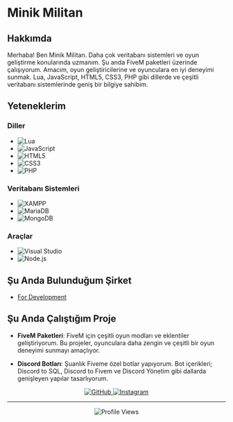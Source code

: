 # Minik Militan

## Hakkımda
Merhaba! Ben Minik Militan. Daha çok veritabanı sistemleri ve oyun geliştirme konularında uzmanım. Şu anda FiveM paketleri üzerinde çalışıyorum. Amacım, oyun geliştiricilerine ve oyunculara en iyi deneyimi sunmak. Lua, JavaScript, HTML5, CSS3, PHP gibi dillerde ve çeşitli veritabanı sistemlerinde geniş bir bilgiye sahibim.

## Yeteneklerim
### Diller
- ![Lua](https://img.shields.io/badge/Lua-2C2D72?style=for-the-badge&logo=lua&logoColor=white)
- ![JavaScript](https://img.shields.io/badge/JavaScript-F7DF1E?style=for-the-badge&logo=javascript&logoColor=black)
- ![HTML5](https://img.shields.io/badge/HTML5-E34F26?style=for-the-badge&logo=html5&logoColor=white)
- ![CSS3](https://img.shields.io/badge/CSS3-1572B6?style=for-the-badge&logo=css3&logoColor=white)
- ![PHP](https://img.shields.io/badge/PHP-777BB4?style=for-the-badge&logo=php&logoColor=white)

### Veritabanı Sistemleri
- ![XAMPP](https://img.shields.io/badge/XAMPP-FB7A24?style=for-the-badge&logo=xampp&logoColor=white)
- ![MariaDB](https://img.shields.io/badge/MariaDB-003545?style=for-the-badge&logo=mariadb&logoColor=white)
- ![MongoDB](https://img.shields.io/badge/MongoDB-47A248?style=for-the-badge&logo=mongodb&logoColor=white)

### Araçlar
- ![Visual Studio](https://img.shields.io/badge/Visual_Studio-5C2D91?style=for-the-badge&logo=visual%20studio&logoColor=white)
- ![Node.js](https://img.shields.io/badge/Node.js-339933?style=for-the-badge&logo=nodedotjs&logoColor=white)

## Şu Anda Bulunduğum Şirket

- [For Development](https://discord.gg/fordevelopment)

## Şu Anda Çalıştığım Proje
- **FiveM Paketleri**: FiveM için çeşitli oyun modları ve eklentiler geliştiriyorum. Bu projeler, oyunculara daha zengin ve çeşitli bir oyun deneyimi sunmayı amaçlıyor.

- **Discord Botları**: Şuanlık Fiveme özel botlar yapıyorum. Bot içerikleri; Discord to SQL, Discord to Fivem ve Discord Yönetim gibi dallarda genişleyen yapılar tasarlıyorum.


<p align="center">
  <a href="https://github.com/MinikMilitan" target="_blank">
    <img src="https://img.shields.io/badge/GitHub-181717?style=for-the-badge&logo=github&logoColor=white" alt="GitHub">
  </a>
  <a href="https://www.instagram.com/MinikMilitan" target="_blank">
    <img src="https://img.shields.io/badge/Instagram-E4405F?style=for-the-badge&logo=instagram&logoColor=white" alt="Instagram">
  </a>
</p>

---

<p align="center">
  <img src="https://komarev.com/ghpvc/?username=militancc&color=brightgreen" alt="Profile Views">
</p>
